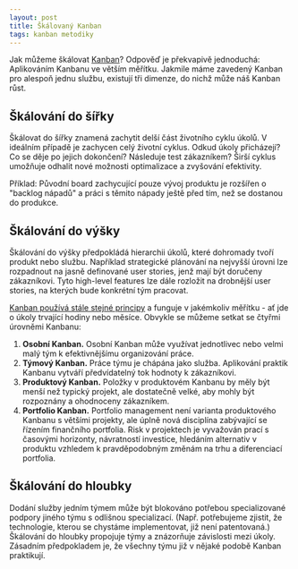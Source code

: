 ```yaml
---
layout: post
title: Škálovaný Kanban
tags: kanban metodiky
---
```


Jak můžeme škálovat [Kanban](/kanban-jako-nastroj/)? Odpověď je překvapivě jednoduchá:
Aplikováním Kanbanu ve větším měřítku. Jakmile máme zavedený
Kanban pro alespoň jednu službu, existují tři dimenze,
do nichž může náš Kanban růst.

<!--more-->

## Škálování do šířky

Škálovat do šířky znamená zachytit delší část životního cyklu úkolů.
V ideálním případě je zachycen celý životní cyklus.
Odkud úkoly přicházejí? Co se děje po jejich dokončení?
Následuje test zákazníkem?
Širší cyklus umožňuje odhalit nové možnosti optimalizace a zvyšování efektivity.

Příklad: Původní board zachycující pouze vývoj produktu je rozšířen
o "backlog nápadů" a práci s těmito nápady ještě před tím, než se dostanou do produkce.

## Škálování do výšky

Škálování do výšky předpokládá hierarchii úkolů, které dohromady tvoří
produkt nebo službu. Například strategické plánování na nejvyšší úrovni
lze rozpadnout na jasně definované user stories, jenž mají být doručeny zákazníkovi.
Tyto high-level features lze dále rozložit na drobnější user stories,
na kterých bude konkrétní tým pracovat.

[Kanban používá stále stejné principy](/principy-kanbanu/) a funguje v jakémkoliv měřítku -
ať jde o úkoly trvající hodiny nebo měsíce.
Obvykle se můžeme setkat se čtyřmi úrovněmi Kanbanu:

1. **Osobní Kanban.** Osobní Kanban může využívat jednotlivec nebo velmi malý tým
   k efektivnějšímu organizování práce.
2. **Týmový Kanban.** Práce týmu je chápána jako služba. Aplikování praktik
   Kanbanu vytváří předvídatelný tok hodnoty k zákazníkovi.
3. **Produktový Kanban.** Položky v produktovém Kanbanu by měly být menší než typický projekt,
   ale dostatečně velké, aby mohly být rozpoznány a ohodnoceny zákazníkem.
4. **Portfolio Kanban.** Portfolio management není varianta produktového Kanbanu s většími projekty,
   ale úplně nová disciplína zabývající se řízením finančního portfolia.
   Risk v projektech je vyvažován prací s časovými horizonty, návratností investice,
   hledáním alternativ v produktu vzhledem k pravděpodobným změnám na trhu a diferenciací
   portfolia.

## Škálování do hloubky

Dodání služby jedním týmem může být blokováno potřebou
specializované podpory jiného týmu s odlišnou specializací.
(Např. potřebujeme zjistit, že technologie, kterou se chystáme implementovat,
již není patentovaná.) Škálování do hloubky
propojuje týmy a znázorňuje závislosti mezi úkoly.
Zásadním předpokladem je, že všechny týmu již v nějaké podobě Kanban praktikují.
